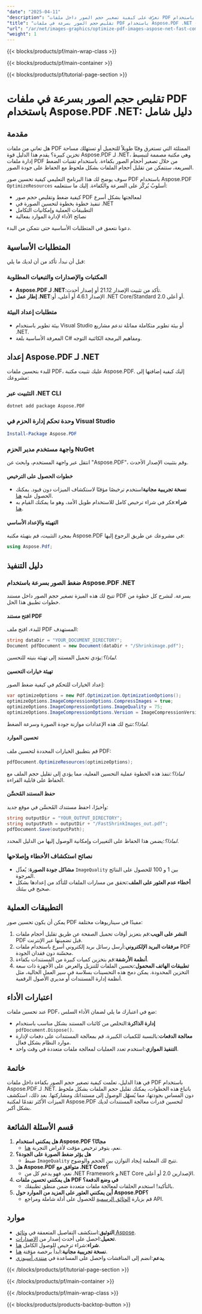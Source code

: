 ```yaml
---
"date": "2025-04-11"
"description": "تعرّف على كيفية تصغير حجم الصور داخل ملفات PDF باستخدام Aspose.PDF لـ .NET، مما يُقلل حجم الملفات مع الحفاظ على جودتها. مثالي للتحميل السريع والتخزين الفعال."
"title": "تقليص حجم الصور بسرعة في ملفات PDF باستخدام Aspose.PDF .NET - تحسين الصور وضغطها بكفاءة"
"url": "/ar/net/images-graphics/optimize-pdf-images-aspose-net-fast-compression/"
"weight": 1
---
```


{{< blocks/products/pf/main-wrap-class >}}

{{< blocks/products/pf/main-container >}}

{{< blocks/products/pf/tutorial-page-section >}}


# تقليص حجم الصور بسرعة في ملفات PDF باستخدام Aspose.PDF .NET: دليل شامل
## مقدمة
هل تعاني من ملفات PDF الممتلئة التي تستغرق وقتًا طويلاً للتحميل أو تستهلك مساحة تخزين كبيرة؟ يقدم هذا الدليل قوة Aspose.PDF لـ .NET، وهي مكتبة مصممة لتبسيط إدارة ملفات PDF من خلال تصغير أحجام الصور بكفاءة. باستخدام تقنيات الضغط السريعة، ستتمكن من تقليل أحجام الملفات بشكل ملحوظ مع الحفاظ على جودة الصور.

سوف يوضح لك هذا البرنامج التعليمي كيفية تحسين صور PDF باستخدام Aspose.PDF `OptimizeResources` أسلوبٌ يُركّز على السرعة والكفاءة. إليك ما ستتعلمه:
- كيفية ضغط وتقليص حجم صور PDF لمعالجتها بشكل أسرع
- تنفيذ خطوة بخطوة لتحسين الصورة في .NET
- التطبيقات العملية وإمكانيات التكامل
- نصائح الأداء لإدارة الموارد بفعالية

دعونا نتعمق في المتطلبات الأساسية حتى نتمكن من البدء.
## المتطلبات الأساسية
قبل أن نبدأ، تأكد من أن لديك ما يلي:
### المكتبات والإصدارات والتبعيات المطلوبة
- **Aspose.PDF لـ .NET**:تأكد من تثبيت الإصدار 21.12 أو إصدار أحدث.
- **إطار عمل .NET**:الإصدار 4.6.1 أو أعلى، أو .NET Core/Standard 2.0 أو أعلى.
### متطلبات إعداد البيئة
- بيئة تطوير باستخدام Visual Studio أو بيئة تطوير متكاملة مماثلة تدعم مشاريع .NET.
- المعرفة الأساسية بلغة C# ومفاهيم البرمجة الكائنية التوجه.
## إعداد Aspose.PDF لـ .NET
للبدء بتحسين ملفات PDF، عليك تثبيت مكتبة Aspose.PDF. إليك كيفية إضافتها إلى مشروعك:
### التثبيت عبر .NET CLI
```bash
dotnet add package Aspose.PDF
```
### وحدة تحكم إدارة الحزم في Visual Studio
```powershell
Install-Package Aspose.PDF
```
### واجهة مستخدم مدير الحزم NuGet
انتقل عبر واجهة المستخدم، وابحث عن "Aspose.PDF"، وقم بتثبيت الإصدار الأحدث.
#### خطوات الحصول على الترخيص
- **نسخة تجريبية مجانية**استخدم ترخيصًا مؤقتًا لاستكشاف الميزات دون قيود. يمكنك الحصول عليه [هنا](https://purchase.aspose.com/temporary-license/).
- **شراء**:فكر في شراء ترخيص كامل للاستخدام طويل الأمد، وهو ما يمكنك القيام به [هنا](https://purchase.aspose.com/buy).
#### التهيئة والإعداد الأساسي
بمجرد التثبيت، قم بتهيئة مكتبة Aspose.PDF في مشروعك عن طريق الرجوع إليها:
```csharp
using Aspose.Pdf;
```
## دليل التنفيذ
### ضغط الصور بسرعة باستخدام Aspose.PDF .NET
تتيح لك هذه الميزة تصغير حجم الصور داخل مستند PDF بسرعة. لنشرح كل خطوة من خطوات تطبيق هذا الحل.
#### افتح مستند PDF
للبدء، افتح ملف PDF المستهدف:
```csharp
string dataDir = "YOUR_DOCUMENT_DIRECTORY";
Document pdfDocument = new Document(dataDir + "/Shrinkimage.pdf");
```
*لماذا؟*:يؤدي تحميل المستند إلى تهيئة بنيته للتحسين.
#### تهيئة خيارات التحسين
إعداد الخيارات للتحكم في كيفية ضغط الصور:
```csharp
var optimizeOptions = new Pdf.Optimization.OptimizationOptions();
optimizeOptions.ImageCompressionOptions.CompressImages = true;
optimizeOptions.ImageCompressionOptions.ImageQuality = 75;
optimizeOptions.ImageCompressionOptions.Version = ImageCompressionVersion.Fast;
```
*لماذا؟*:تتيح لك هذه الإعدادات موازنة جودة الصورة وسرعة الضغط.
#### تحسين الموارد
قم بتطبيق الخيارات المحددة لتحسين ملف PDF:
```csharp
pdfDocument.OptimizeResources(optimizeOptions);
```
*لماذا؟*:تنفذ هذه الخطوة عملية التحسين الفعلية، مما يؤدي إلى تقليل حجم الملف مع الحفاظ على قابلية القراءة.
#### حفظ المستند المُحسَّن
وأخيرًا، احفظ مستندك المُحسَّن في موقع جديد:
```csharp
string outputDir = "YOUR_OUTPUT_DIRECTORY";
string outputPath = outputDir + "/FastShrinkImages_out.pdf";
pdfDocument.Save(outputPath);
```
*لماذا؟*:يضمن هذا الحفاظ على التغييرات وإمكانية الوصول إليها من الدليل المحدد.
### نصائح استكشاف الأخطاء وإصلاحها
- **مشاكل جودة الصورة**: يُعدِّل `ImageQuality` بين 1 و 100 للحصول على النتائج المرجوة.
- **أخطاء عدم العثور على الملف**:تحقق من مسارات الملفات للتأكد من إعدادها بشكل صحيح في بيئتك.
## التطبيقات العملية
يمكن أن يكون تحسين صور PDF مفيدًا في سيناريوهات مختلفة:
1. **النشر على الويب**:قم بتعزيز أوقات تحميل الصفحة عن طريق تقليل أحجام ملفات PDF قبل تضمينها عبر الإنترنت.
2. **مرفقات البريد الإلكتروني**:أرسل رسائل بريد إلكتروني أسرع باستخدام ملفات PDF محسّنة دون فقدان الجودة.
3. **أنظمة الأرشفة**:قم بتخزين كميات كبيرة من المستندات بكفاءة.
4. **تطبيقات الهاتف المحمول**:تحسين الملفات للتنزيل والعرض على الأجهزة ذات سعة التخزين المحدودة.
يمكن دمج هذه التحسينات بسلاسة في سير العمل الحالية، مثل أنظمة إدارة المستندات أو مديري الأصول الرقمية.
## اعتبارات الأداء
عند تحسين ملفات PDF، ضع في اعتبارك ما يلي لضمان الأداء السلس:
- **إدارة الذاكرة**:التخلص من كائنات المستند بشكل مناسب باستخدام `pdfDocument.Dispose()`.
- **معالجة الدفعات**:بالنسبة للكميات الكبيرة، قم بمعالجة المستندات على دفعات لإدارة موارد النظام بشكل فعال.
- **التنفيذ الموازي**:استخدم تعدد العمليات لمعالجة ملفات متعددة في وقت واحد.
## خاتمة
في هذا الدليل، تعلمت كيفية تصغير حجم الصور بكفاءة داخل ملفات PDF باستخدام Aspose.PDF لـ .NET. باتباع هذه الخطوات، يمكنك تقليل حجم الملفات بشكل ملحوظ دون المساس بجودتها، مما يُسهّل الوصول إلى مستنداتك ومشاركتها.
بعد ذلك، استكشف الميزات الأكثر تقدمًا لمكتبة Aspose.PDF لتحسين قدرات معالجة المستندات لديك بشكل أكبر.
## قسم الأسئلة الشائعة
1. **هل يمكنني استخدام Aspose.PDF مجانًا؟**
   - نعم، يتوفر ترخيص مؤقت لأغراض التجربة [هنا](https://purchase.aspose.com/temporary-license/).
2. **هل يؤثر ضغط الصورة على الجودة؟**
   - ضبط `ImageQuality` تتيح لك المعلمة إيجاد التوازن بين الحجم والوضوح.
3. **هل Aspose.PDF متوافق مع .NET Core؟**
   - نعم، فهو يدعم كل من .NET Framework و.NET Core الإصدارين 2.0 أو أعلى.
4. **هل يمكنني تحسين ملفات PDF في وضع الدفعة؟**
   - بالتأكيد! استخدم الحلقات لمعالجة ملفات متعددة ضمن منطق تطبيقك.
5. **أين يمكنني العثور على المزيد من الموارد حول Aspose.PDF؟**
   - قم بزيارة [الوثائق الرسمية](https://reference.aspose.com/pdf/net/) للحصول على أدلة شاملة ومراجع API.
## موارد
- **التوثيق**:استكشف التفاصيل المتعمقة في [وثائق Aspose](https://reference.aspose.com/pdf/net/).
- **تحميل**:احصل على أحدث إصدار من [الإصدارات](https://releases.aspose.com/pdf/net/).
- **شراء**:شراء ترخيص للوصول الكامل [هنا](https://purchase.aspose.com/buy).
- **نسخة تجريبية مجانية**:ابدأ برخصة مؤقتة [هنا](https://purchase.aspose.com/temporary-license/).
- **يدعم**:انضم إلى المناقشات واحصل على المساعدة في [منتدى أسبوزي](https://forum.aspose.com/c/pdf/10).

{{< /blocks/products/pf/tutorial-page-section >}}

{{< /blocks/products/pf/main-container >}}

{{< /blocks/products/pf/main-wrap-class >}}

{{< blocks/products/products-backtop-button >}}